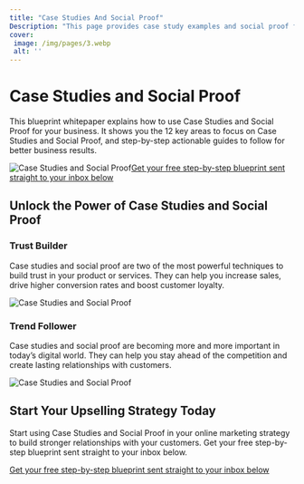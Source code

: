```yaml
---
title: "Case Studies And Social Proof"
Description: "This page provides case study examples and social proof from successful small and medium-sized businesses that have improved their online presence and reputation. Get inspired to find out how these companies have achieved success and apply the same best practices and strategies to your own business today. #CaseStudiesAndSocialProof"
cover: 
 image: /img/pages/3.webp
 alt: ''
---
```


<h1>Case Studies and Social Proof</h1><p>This blueprint whitepaper explains how to use Case Studies and Social Proof for your business. It shows you the 12 key areas to focus on Case Studies and Social Proof, and step-by-step actionable guides to follow for better business results.</p><img src="upsell-marketing-guide-featured.jpg" alt="Case Studies and Social Proof"><a href="/report.pdf" class="btn btn-primary">Get your free step-by-step blueprint sent straight to your inbox below</a><h2>Unlock the Power of Case Studies and Social Proof</h2><h3>Trust Builder</h3><p>Case studies and social proof are two of the most powerful techniques to build trust in your product or services. They can help you increase sales, drive higher conversion rates and boost customer loyalty.</p><img src="case-study-social-proof.jpg" alt="Case Studies and Social Proof"><h3>Trend Follower</h3><p>Case studies and social proof are becoming more and more important in today’s digital world. They can help you stay ahead of the competition and create lasting relationships with customers.</p> <img src="social-proof-trends.jpg" alt="Case Studies and Social Proof"><h2>Start Your Upselling Strategy Today</h2><p>Start using Case Studies and Social Proof in your online marketing strategy to build stronger relationships with your customers. Get your free step-by-step blueprint sent straight to your inbox below.</p><a href="/report.pdf" class="btn btn-primary">Get your free step-by-step blueprint sent straight to your inbox below</a>